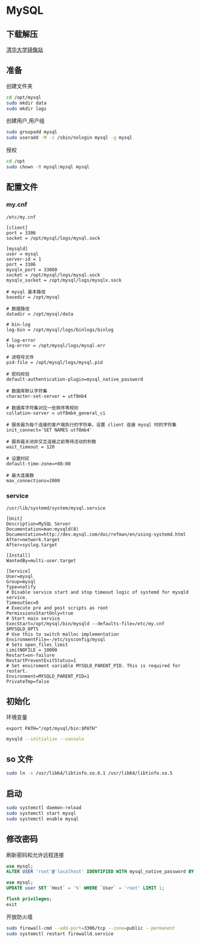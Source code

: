 # MySQL

## 下载解压

[清华大学镜像站](https://mirrors.tuna.tsinghua.edu.cn/mysql/downloads/MySQL-8.0/)

## 准备

创建文件夹

```bash
cd /opt/mysql
sudo mkdir data
sudo mkdir logs
```

创建用户,用户组

```bash
sudo groupadd mysql
sudo useradd -M -s /sbin/nologin mysql -g mysql
```

授权

```bash
cd /opt
sudo chown -R mysql:mysql mysql
```

## 配置文件

### my.cnf

`/etc/my.cnf`

```text
[client]
port = 3306
socket = /opt/mysql/logs/mysql.sock

[mysqld]
user = mysql
server-id = 1
port = 3306
mysqlx_port = 33060
socket = /opt/mysql/logs/mysql.sock
mysqlx_socket = /opt/mysql/logs/mysqlx.sock

# mysql 基本路径
basedir = /opt/mysql

# 数据路径
datadir = /opt/mysql/data

# bin-log
log-bin = /opt/mysql/logs/binlogs/binlog

# log-error
log-error = /opt/mysql/logs/mysql.err

# 进程号文件
pid-file = /opt/mysql/logs/mysql.pid

# 密码校验
default-authentication-plugin=mysql_native_password

# 数据库默认字符集
character-set-server = utf8mb4

# 数据库字符集对应一些排序等规则
collation-server = utf8mb4_general_ci

# 服务器为每个连接的客户端执行的字符串，设置 client 连接 mysql 时的字符集
init_connect='SET NAMES utf8mb4'

# 服务器关闭非交互连接之前等待活动的秒数
wait_timeout = 120

# 设置时区
default-time-zone=+08:00

# 最大连接数
max_connections=2000
```

### service

`/usr/lib/systemd/system/mysql.service`

```text
[Unit]
Description=MySQL Server
Documentation=man:mysqld(8)
Documentation=http://dev.mysql.com/doc/refman/en/using-systemd.html
After=network.target
After=syslog.target

[Install]
WantedBy=multi-user.target

[Service]
User=mysql
Group=mysql
Type=notify
# Disable service start and stop timeout logic of systemd for mysqld service.
TimeoutSec=0
# Execute pre and post scripts as root
PermissionsStartOnly=true
# Start main service
ExecStart=/opt/mysql/bin/mysqld --defaults-file=/etc/my.cnf $MYSQLD_OPTS
# Use this to switch malloc implementation
EnvironmentFile=-/etc/sysconfig/mysql
# Sets open_files_limit
LimitNOFILE = 10000
Restart=on-failure
RestartPreventExitStatus=1
# Set enviroment variable MYSQLD_PARENT_PID. This is required for restart.
Environment=MYSQLD_PARENT_PID=1
PrivateTmp=false
```

## 初始化

环境变量

```text
export PATH="/opt/mysql/bin:$PATH"
```

```bash
mysqld --initialize --console
```

## so 文件

```bash
sudo ln -s /usr/lib64/libtinfo.so.6.1 /usr/lib64/libtinfo.so.5
```

## 启动

```bash
sudo systemctl daemon-reload
sudo systemctl start mysql
sudo systemctl enable mysql
```

## 修改密码

刷新密码和允许远程连接

```sql
use mysql;
ALTER USER 'root'@'localhost' IDENTIFIED WITH mysql_native_password BY 'new password';

use mysql;
UPDATE user SET `Host` = '%' WHERE `User` = 'root' LIMIT 1;

flush privileges;
exit
```

开放防火墙

```bash
sudo firewall-cmd --add-port=3306/tcp --zone=public --permanent
sudo systemctl restart firewalld.service
```
